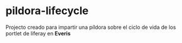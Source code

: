 # pildora-lifecycle

Projecto creado para impartir una píldora sobre el ciclo de vida de los portlet de liferay en **Everis**
